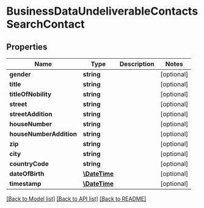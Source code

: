 # BusinessDataUndeliverableContactsSearchContact

## Properties
Name | Type | Description | Notes
------------ | ------------- | ------------- | -------------
**gender** | **string** |  | [optional] 
**title** | **string** |  | [optional] 
**titleOfNobility** | **string** |  | [optional] 
**street** | **string** |  | [optional] 
**streetAddition** | **string** |  | [optional] 
**houseNumber** | **string** |  | [optional] 
**houseNumberAddition** | **string** |  | [optional] 
**zip** | **string** |  | [optional] 
**city** | **string** |  | [optional] 
**countryCode** | **string** |  | [optional] 
**dateOfBirth** | [**\DateTime**](Date.md) |  | [optional] 
**timestamp** | [**\DateTime**](Date.md) |  | [optional] 

[[Back to Model list]](../README.md#documentation-for-models) [[Back to API list]](../README.md#documentation-for-api-endpoints) [[Back to README]](../README.md)


